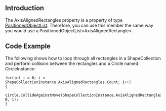 ## Introduction

The AxisAlignedRectangles property is a property of type [PositionedObjectList](/frb/docs/index.php?title=FlatRedBall.Math.PositionedObjectList "FlatRedBall.Math.PositionedObjectList"). Therefore, you can use this member the same way you would use a PositionedObjectList\<AxisAlignedRectangle\>.

## Code Example

The following shows how to loop through all rectangles in a ShapeCollection and perform collision between the rectangles and a Circle named CircleInstance:

    for(int i = 0; i < ShapeCollectionInstance.AxisAlignedRectangles.Count; i++)
    {
        circle.CollideAgainstMove(ShapeCollectionInstance.AxisAlignedRectangles[i], 0, 1);
    }
